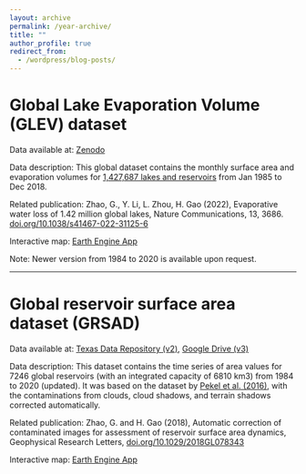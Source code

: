 ```yaml
---
layout: archive
permalink: /year-archive/
title: ""
author_profile: true
redirect_from:
  - /wordpress/blog-posts/
---
```


Global Lake Evaporation Volume (GLEV) dataset
=======
Data available at: [Zenodo](https://doi.org/10.5281/zenodo.4646620)

Data description: This global dataset contains the monthly surface area and evaporation volumes for [1,427,687 lakes and reservoirs](https://www.hydrosheds.org/products/hydrolakes) from Jan 1985 to Dec 2018.  

Related publication: Zhao, G., Y. Li, L. Zhou, H. Gao (2022), Evaporative water loss of 1.42 million global lakes, Nature Communications, 13, 3686. [doi.org/10.1038/s41467-022-31125-6](doi.org/10.1038/s41467-022-31125-6)

Interactive map: [Earth Engine App](https://zeternity.users.earthengine.app/view/glev)

Note: Newer version from 1984 to 2020 is available upon request.

<!---<iframe
  src="https://zeternity.users.earthengine.app/view/glev"
  style="width:100%; height:600px;"
></iframe>-->

----
Global reservoir surface area dataset (GRSAD)
=======
Data available at: [Texas Data Repository (v2)](https://dataverse.tdl.org/dataset.xhtml?persistentId=doi:10.18738/T8/DF80WG), [Google Drive (v3)](https://drive.google.com/drive/folders/1w3q2Ujb7quBWTl_J39wEVXArLl6RyTQ4?usp=sharing)

Data description: This dataset contains the time series of area values for 7246 global reservoirs (with an integrated capacity of 6810 km3) from 1984 to 2020 (updated). It was based on the dataset by [Pekel et al. (2016)](https://www.nature.com/articles/nature20584), with the contaminations from clouds, cloud shadows, and terrain shadows corrected automatically. 

Related publication: Zhao, G. and H. Gao (2018), Automatic correction of contaminated images for assessment of reservoir surface area dynamics, Geophysical Research Letters, [doi.org/10.1029/2018GL078343](https://doi.org/10.1029/2018GL078343) 

Interactive map: [Earth Engine App](https://ee-zhao.users.earthengine.app/view/grsad)

<!---<iframe
  src="https://ee-zhao.users.earthengine.app/view/grsad"
  style="width:100%; height:600px;"
></iframe>-->
